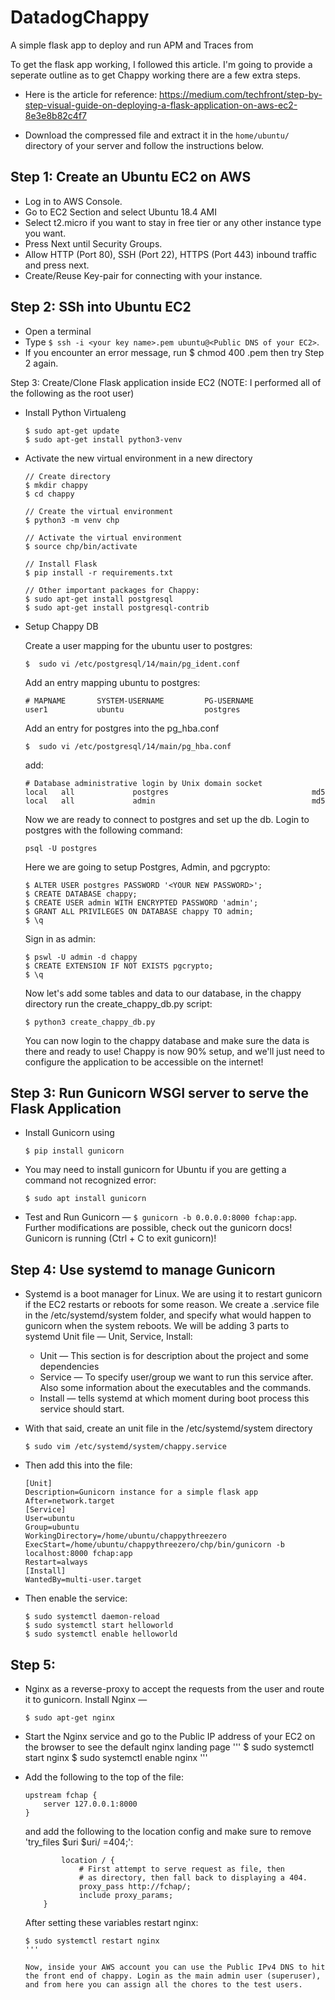 # DatadogChappy
A simple flask app to deploy and run APM and Traces from

To get the flask app working, I followed this article. I'm going to provide a seperate outline as to get Chappy working there are a few extra steps.
- Here is the article for reference: https://medium.com/techfront/step-by-step-visual-guide-on-deploying-a-flask-application-on-aws-ec2-8e3e8b82c4f7 

- Download the compressed file and extract it in the `home/ubuntu/` directory of your server and follow the instructions below.

## Step 1: Create an Ubuntu EC2 on AWS

- Log in to AWS Console.
- Go to EC2 Section and select Ubuntu 18.4 AMI
- Select t2.micro if you want to stay in free tier or any other instance type you want.
- Press Next until Security Groups.
- Allow HTTP (Port 80), SSH (Port 22), HTTPS (Port 443) inbound traffic and press next.
- Create/Reuse Key-pair for connecting with your instance.


## Step 2: SSh into Ubuntu EC2
- Open a terminal
- Type `$ ssh -i <your key name>.pem ubuntu@<Public DNS of your EC2>`.
- If you encounter an error message, run $ chmod 400 <your key name>.pem then try Step 2 again.


Step 3: Create/Clone Flask application inside EC2
(NOTE: I performed all of the following as the root user)

- Install Python Virtualeng
    ```
    $ sudo apt-get update
    $ sudo apt-get install python3-venv
    ```
    
- Activate the new virtual environment in a new directory
    ```
    // Create directory
    $ mkdir chappy
    $ cd chappy
    
    // Create the virtual environment
    $ python3 -m venv chp
    
    // Activate the virtual environment
    $ source chp/bin/activate
    
    // Install Flask
    $ pip install -r requirements.txt
    
    // Other important packages for Chappy:
    $ sudo apt-get install postgresql
    $ sudo apt-get install postgresql-contrib
    
    ```
    
- Setup Chappy DB

    Create a user mapping for the ubuntu user to postgres:
    ```
    $  sudo vi /etc/postgresql/14/main/pg_ident.conf
    ```
    
    Add an entry mapping ubuntu to postgres:
    ```
    # MAPNAME       SYSTEM-USERNAME         PG-USERNAME
    user1           ubuntu                  postgres
    ```
    
    Add an entry for postgres into the pg_hba.conf
    ```
    $  sudo vi /etc/postgresql/14/main/pg_hba.conf
    ```
    add:
    ```
    # Database administrative login by Unix domain socket
    local   all             postgres                                md5
    local   all             admin                                   md5
    ```
    
    Now we are ready to connect to postgres and set up the db. Login to postgres with the following command:
    ```
    psql -U postgres
    ```
    
    Here we are going to setup Postgres, Admin, and pgcrypto:
    ```
    $ ALTER USER postgres PASSWORD '<YOUR NEW PASSWORD>';
    $ CREATE DATABASE chappy;
    $ CREATE USER admin WITH ENCRYPTED PASSWORD 'admin';
    $ GRANT ALL PRIVILEGES ON DATABASE chappy TO admin;
    $ \q
    ```
    Sign in as admin:
    ```
    $ pswl -U admin -d chappy
    $ CREATE EXTENSION IF NOT EXISTS pgcrypto;
    $ \q
    ```
    
    Now let's add some tables and data to our database, in the chappy directory run the create_chappy_db.py script:
    ```
    $ python3 create_chappy_db.py
    ```
    
    You can now login to the chappy database and make sure  the data is there and ready to use! Chappy is now 90% setup, and we'll just need to configure the application to be accessible on the internet!
    
    
## Step 3: Run Gunicorn WSGI server to serve the Flask Application
    
- Install Gunicorn using
    ```
    $ pip install gunicorn

    ```
    
- You may need to install gunicorn for Ubuntu if you are getting a command not recognized error:
    ```
    $ sudo apt install gunicorn
    ```
    
 - Test and Run Gunicorn — `$ gunicorn -b 0.0.0.0:8000 fchap:app`. Further modifications are possible, check out the gunicorn docs!
    Gunicorn is running (Ctrl + C to exit gunicorn)!
    
    
## Step 4: Use systemd to manage Gunicorn
- Systemd is a boot manager for Linux. We are using it to restart gunicorn if the EC2 restarts or reboots for some reason. We create a <projectname>.service file in the /etc/systemd/system folder, and specify what would happen to gunicorn when the system reboots. We will be adding 3 parts to systemd Unit file — Unit, Service, Install:
    - Unit — This section is for description about the project and some dependencies
    - Service — To specify user/group we want to run this service after. Also some information about the executables and the commands.
    - Install — tells systemd at which moment during boot process this service should start.
    
- With that said, create an unit file in the /etc/systemd/system directory
    
    ```
    $ sudo vim /etc/systemd/system/chappy.service
    ```
- Then add this into the file:
    ```
    [Unit]
    Description=Gunicorn instance for a simple flask app
    After=network.target
    [Service]
    User=ubuntu
    Group=ubuntu
    WorkingDirectory=/home/ubuntu/chappythreezero
    ExecStart=/home/ubuntu/chappythreezero/chp/bin/gunicorn -b localhost:8000 fchap:app
    Restart=always
    [Install]
    WantedBy=multi-user.target
    ```
    
- Then enable the service:

    ```
    $ sudo systemctl daemon-reload
    $ sudo systemctl start helloworld
    $ sudo systemctl enable helloworld
    ```

## Step 5: 
    
- Nginx as a reverse-proxy to accept the requests from the user and route it to gunicorn. Install Nginx — 
    ```
    $ sudo apt-get nginx
    ```
- Start the Nginx service and go to the Public IP address of your EC2 on the browser to see the default nginx landing page
    '''
    $ sudo systemctl start nginx
    $ sudo systemctl enable nginx
    '''
    
- Add the following to the top of the file:
    ```
    upstream fchap {
        server 127.0.0.1:8000
    }
    ```
    
    and add the following to the location config and make sure to remove 'try_files $uri $uri/ =404;':
    
    ```
            location / {
                # First attempt to serve request as file, then
                # as directory, then fall back to displaying a 404.
                proxy_pass http://fchap/;
                include proxy_params;
        }
    ```
    
    After setting these variables restart nginx:
    ```
    $ sudo systemctl restart nginx
    '''
    
    Now, inside your AWS account you can use the Public IPv4 DNS to hit the front end of chappy. Login as the main admin user (superuser), and from here you can assign all the chores to the test users. 
